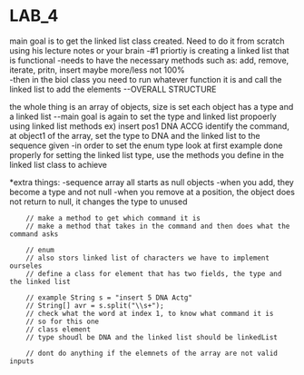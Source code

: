 # LAB_4
main goal is to get the linked list class created. Need to do it from scratch using his lecture notes or your brain
-#1 priortiy is creating a linked list that is functional 
-needs to have the necessary methods such as: add, remove, iterate, pritn, insert maybe more/less not 100%\
-then in the biol class you need to run whatever function it is and call the linked list to add the elements
--OVERALL STRUCTURE 

the whole thing is an array of objects,
size is set 
each object has a type and a linked list
--main goal is again to set the type and linked list propoerly using linked list methods 
ex) insert pos1 DNA ACCG
identify the command, at object1 of the array, set the type to DNA and the linked list to the sequence given
-in order to set the enum type look at first example done properly 
for setting the linked list type, use the methods you define in the linked list class to achieve

*extra things:
-sequence array all starts as null objects
-when you add, they become a type and not null
-when you remove at a position, the object does not return to null, it changes the type to unused 

		// make a method to get which command it is
		// make a method that takes in the command and then does what the command asks

		// enum
		// also stors linked list of characters we have to implement ourseles
		// define a class for element that has two fields, the type and the linked list

		// example String s = "insert 5 DNA Actg"
		// String[] avr = s.split("\\s+");
		// check what the word at index 1, to know what command it is
		// so for this one
		// class element
		// type shoudl be DNA and the linked list should be linkedList

		// dont do anything if the elemnets of the array are not valid inputs



